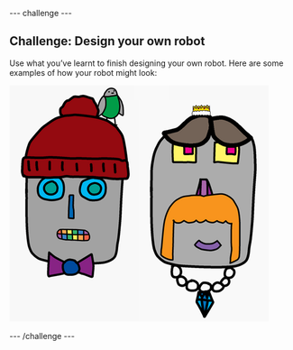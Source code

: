 --- challenge ---
## Challenge: Design your own robot
Use what you’ve learnt to finish designing your own robot. Here are some examples of how your robot might look:

![screenshot](images/robot-examples.png)




--- /challenge ---
